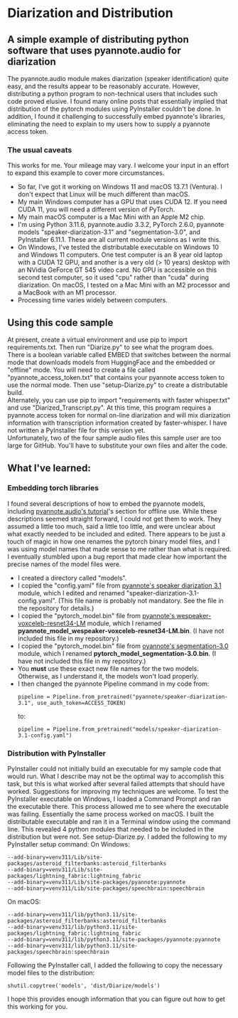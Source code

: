 # Diarization and Distribution
## A simple example of distributing python software that uses pyannote.audio for diarization
The pyannote.audio module makes diarization (speaker identification) quite easy, and the results appear to be reasonably accurate. 
However, distributing a python program to non-technical users that includes such code proved elusive.  I found many online posts that essentially implied 
that distribution of the pytorch modules using PyInstaller couldn't be done.  In addition, I found it challenging to successfully embed pyannote's libraries, 
eliminating the need to explain to my users how to supply a pyannote access token.
### The usual caveats
This works for me.  Your mileage may vary.  I welcome your input in an effort to expand this example to cover more circumstances.  
* So far, I've got it working on Windows 11 and macOS 13.7.1 (Ventura).  I don't expect that Linux will be much different than macOS.
* My main Windows computer has a GPU that uses CUDA 12.  If you need CUDA 11, you will need a different version of PyTorch.
* My main macOS computer is a Mac Mini with an Apple M2 chip.
* I'm using Python 3.11.6, pyannote.audio 3.3.2, PyTorch 2.6.0, pyannote models "speaker-diarization-3.1" and "segmentation-3.0", and PyInstaller 6.11.1.
These are all current module versions as I write this.
* On Windows, I've tested the distributable executable on Windows 10 and Windows 11 computers.  One test computer is an 8 year old laptop with a CUDA 12 GPU, and another is a very old
(> 10 years) desktop with an NVidia GeForce GT 545 video card.  No GPU is accessible on this second test computer, so it used "cpu" rather than "cuda" during
diarization.  On macOS, I tested on a Mac Mini with an M2 processor and a MacBook with an M1 processor.
* Processing time varies widely between computers.
## Using this code sample
At present, create a virtual environment and use pip to import requirements.txt.  Then run "Diarize.py" to see what the program does.  There is a boolean variable 
called EMBED that switches between the normal mode that downloads models from HuggingFace and the embedded or "offline" mode.  You will need to create a file called
"pyannote_access_token.txt" that contains your pyannote access token to use the normal mode.  Then use "setup-Diarize.py" to create a distributable build.  
Alternately, you can use pip to import "requirements with faster whisper.txt" and use "Diarized_Transcript.py".  At this time, this program requires a
pyannote access token for normal on-line diarization and will mix diarization information with transcription information created by faster-whisper.  I have not
written a PyInstaller file for this version yet.  
Unfortunately, two of the four sample audio files this sample user are too large for GitHub.  You'll have to substitute your own files and alter the code.
## What I've learned:
### Embedding torch libraries
I found several descriptions of how to embed the pyannote models, including 
[pyannote.audio's tutorial](https://github.com/pyannote/pyannote-audio/blob/develop/tutorials/applying_a_pipeline.ipynb)'s section for offline use. 
While these descriptions seemed straight forward, I could not get them to work.  They assumed a little too much, said a little too little, and were 
unclear about what exactly needed to be included and edited.  There appears to be just a touch of magic in how one renames the pytorch binary model files, 
and I was using model names that made sense to me rather than what is required.  I eventually stumbled upon a bug report that made clear how
important the precise names of the model files were.
* I created a directory called "models".
* I copied the "config.yaml" file from [pyannote's speaker diarization 3.1](https://huggingface.co/pyannote/speaker-diarization-3.1) module, which I edited
and renamed "speaker-diarization-3.1-config.yaml".  (This file name is probably not mandatory.  See the file in the repository for details.)
* I copied the "pytorch_model.bin" file from [pyannote's wespeaker-voxceleb-resnet34-LM](https://huggingface.co/pyannote/wespeaker-voxceleb-resnet34-LM)
module, which I renamed **pyannote_model_wespeaker-voxceleb-resnet34-LM.bin**.  (I have not included this file in my repository.)
* I copied the "pytorch_model.bin" file from [oyannote's segmentation-3.0](https://huggingface.co/pyannote/segmentation-3.0) module, which I
renamed **pytorch_model_segmentation-3.0.bin**.  (I have not included this file in my repository.)
* You **must** use these exact new file names for the two models.  Otherwise, as I understand it, the models won't load properly.
* I then changed the pyannote Pipeline command in my code from:
  ```
  pipeline = Pipeline.from_pretrained("pyannote/speaker-diarization-3.1", use_auth_token=ACCESS_TOKEN)
  ```
  to:
  ```
  pipeline = Pipeline.from_pretrained("models/speaker-diarization-3.1-config.yaml")
  ```
### Distribution with PyInstaller
PyInstaller could not initially build an executable for my sample code that would run.  What I describe may not be the optimal way to accomplish this task, but this is 
what worked after several failed attempts that should have worked.  Suggestions for improving my techniques are welcome.
To test the PyInstaller executable on Windows, I loaded a Command Prompt and ran the executable there.  This process allowed me to see where the executable 
was failing.  Essentially the same process worked on macOS.  I built the distributable executable and ran it in a Terminal window using the command line.
This revealed 4 python modules that needed to be included in the distribution but were not.  See setup-Diarize.py.  I added the following to my PyInstaller 
setup command:
On Windows:
```
--add-binary=venv311/Lib/site-packages/asteroid_filterbanks:asteroid_filterbanks
--add-binary=venv311/Lib/site-packages/lightning_fabric:lightning_fabric
--add-binary=venv311/Lib/site-packages/pyannote:pyannote
--add-binary=venv311/Lib/site-packages/speechbrain:speechbrain
```

On macOS:
```
--add-binary=venv311/lib/python3.11/site-packages/asteroid_filterbanks:asteroid_filterbanks
--add-binary=venv311/lib/python3.11/site-packages/lightning_fabric:lightning_fabric
--add-binary=venv311/lib/python3.11/site-packages/pyannote:pyannote
--add-binary=venv311/lib/python3.11/site-packages/speechbrain:speechbrain
```

Following the PyInstaller call, I added the following to copy the necessary model files to the distribution:
```
shutil.copytree('models', 'dist/Diarize/models')
```

I hope this provides enough information that you can figure out how to get this working for you.
